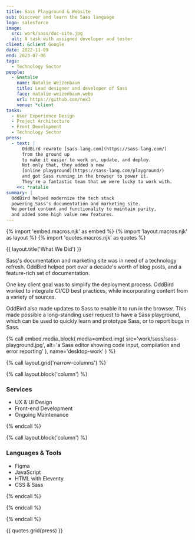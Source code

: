 ```yaml
---
title: Sass Playground & Website
sub: Discover and learn the Sass language
logo: salesforce
image:
  src: work/sass/doc-site.jpg
  alt: A task with assigned developer and tester
client: &client Google
date: 2022-11-09
end: 2023-07-06
tags:
  - Technology Sector
people:
  - &natalie
    name: Natalie Weizenbaum
    title: Lead designer and developer of Sass
    face: natalie-weizenbaum.webp
    url: https://github.com/nex3
    venue: *client
tasks:
  - User Experience Design
  - Project Architecture
  - Front Development
  - Technology Sector
press:
  - text: |
      OddBird rewrote [sass-lang.com](https://sass-lang.com/)
      from the ground up
      to make it easier to work on, update, and deploy.
      Not only that, they added a new
      [online playground](https://sass-lang.com/playground/)
      and got Sass running in the browser to power it.
      They're a fantastic team that we were lucky to work with.
    <<: *natalie
summary: |
  OddBird helped modernize the tech stack
  powering Sass's documentation and marketing site.
  We ported content and functionality to maintain parity,
  and added some high value new features.
---
```


{% import 'embed.macros.njk' as embed %}
{% import 'layout.macros.njk' as layout %}
{% import 'quotes.macros.njk' as quotes %}

{{ layout.title('What We Did') }}

Sass's documentation and marketing site was in need of a technology refresh.
OddBird helped port over a decade's worth of blog posts, and a feature-rich set
of documentation.

One key client goal was to simplify the deployment process. OddBird worked to
integrate CI/CD best practices, while incorporating content from a variety of
sources.

OddBird also made updates to Sass to enable it to run in the browser. This made
possible a long-standing user request to have a Sass playground, which can be
used to quickly learn and prototype Sass, or to report bugs in Sass.

{% call embed.media_block(
  media=embed.img(
    src='work/sass/sass-playground.jpg',
    alt='a Sass editor showing code input, compilation and error reporting'
  ),
  name='desktop-work'
) %}

{% call layout.grid('narrow-columns') %}

{% call layout.block('column') %}

### Services

- UX & UI Design
- Front-end Development
- Ongoing Maintenance

{% endcall %}

{% call layout.block('column') %}

### Languages & Tools

- Figma
- JavaScript
- HTML with Eleventy
- CSS & Sass

{% endcall %}

{% endcall %}

{% endcall %}

{{ quotes.grid(press) }}
